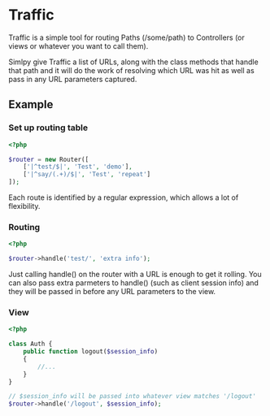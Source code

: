 # Traffic
Traffic is a simple tool for routing Paths (/some/path) to Controllers (or views or whatever you want to call them).

Simlpy give Traffic a list of URLs, along with the class methods that handle that path and it will do the work of resolving which URL was hit as well as pass in any URL parameters captured.

## Example

### Set up routing table

```php
<?php

$router = new Router([
	['|^test/$|', 'Test', 'demo'],
	['|^say/(.+)/$|', 'Test', 'repeat']
]);
```

Each route is identified by a regular expression, which allows a lot of flexibility.

### Routing

```php
<?php

$router->handle('test/', 'extra info');
```
Just calling handle() on the router with a URL is enough to get it rolling. You can also pass extra parmeters to handle() (such as client session info) and they will be passed in before any URL parameters to the view.

### View
```php
<?php 

class Auth {
	public function logout($session_info)
	{
        //...
	}
}

// $session_info will be passed into whatever view matches '/logout'
$router->handle('/logout', $session_info);

```
